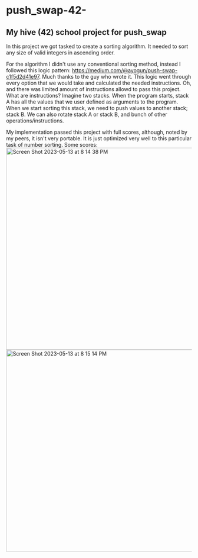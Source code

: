 # push_swap-42-
## My hive (42) school project for push_swap

In this project we got tasked to create a sorting algorithm. It needed to sort any size of valid integers in ascending order.

For the algorithm I didn't use any conventional sorting method, instead I followed this logic pattern: https://medium.com/@ayogun/push-swap-c1f5d2d41e97. Much thanks to the guy who wrote it. This logic went through every option that we would take and calculated the needed instructions. Oh, and there was limited amount of instructions allowd to pass this project. What are instructions? Imagine two stacks. When the program starts, stack A has all the values that we user defined as arguments to the program. When we start sorting this stack, we need to push values to another stack; stack B. We can also rotate stack A or stack B, and bunch of other operations/instructions. 

My implementation passed this project with full scores, although, noted by my peers, it isn't very portable. It is just optimized very well to this particular task of number sorting.
Some scores:
<img width="546" alt="Screen Shot 2023-05-13 at 8 14 38 PM" src="https://github.com/kenlies/push_swap-42-/assets/97135325/feb6a379-3553-4667-b211-6f2b0050d1cc">
<img width="546" alt="Screen Shot 2023-05-13 at 8 15 14 PM" src="https://github.com/kenlies/push_swap-42-/assets/97135325/5142b6a9-17ad-4121-844e-0d5ecdb2e0ab">
